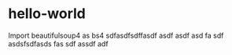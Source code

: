 # hello-world
Import beautifulsoup4 as bs4
sdfasdfsdffasdf
asdf
asdf
asd
fa
sdf
asdsfsdfasds
fas
sdf
assdf
adf
